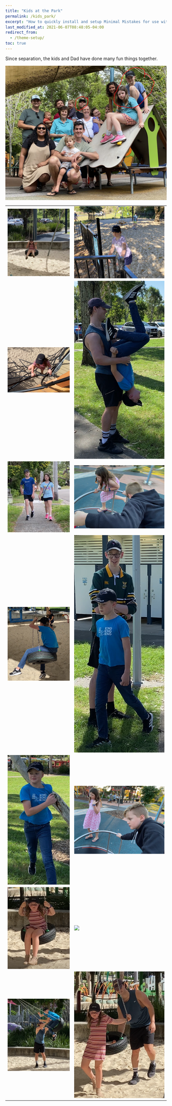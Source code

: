 ```yaml
---
title: "Kids at the Park"
permalink: /kids_park/
excerpt: "How to quickly install and setup Minimal Mistakes for use with GitHub Pages."
last_modified_at: 2021-06-07T08:48:05-04:00
redirect_from:
  - /theme-setup/
toc: true
---
```


[//]: # (margin:top right bottom left)

Since separation, the kids and Dad have done many fun things together.

![](../blobs/park/Picture49.png)

|  |  |
| ----------- | ----------- |
| ![](../blobs/park/Picture50.png) | ![](../blobs/park/Picture51.png) |
| ![](../blobs/park/Picture52.png) | ![](../blobs/park/Picture53.png) |
| ![](../blobs/park/Picture54.png) | ![](../blobs/park/Picture55.png) |
| ![](../blobs/park/Picture56.png) | ![](../blobs/park/Picture57.png) |
| ![](../blobs/park/Picture58.png) | ![](../blobs/park/Picture59.png) |
| ![](../blobs/park/Picture60.png) | ![](../blobs/park/Picture61.png) |
| ![](../blobs/park/Picture62.png) | ![](../blobs/park/Picture63.png) |